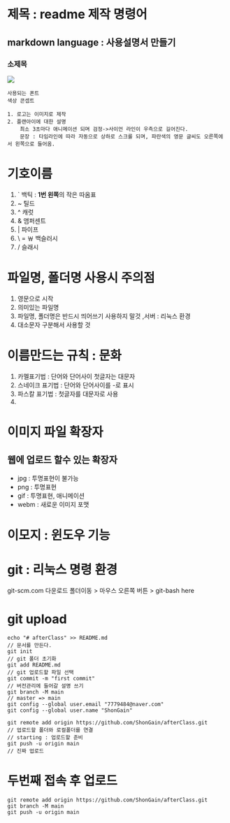# 제목 : readme 제작 명령어
## markdown language : 사용설명서 만들기
### 소제목

<img src="./mainconcept/plani.png">

```
사용되는 폰트
색상 콘셉트

1. 로고는 이미지로 제작
2. 플랜아이에 대한 설명
    최소 3초마다 애니메이션 되며 검정->사이언 라인이 우측으로 길어진다.
    문장 : 타임라인에 따라 자동으로 상하로 스크롤 되며, 파란색의 영문 글씨도 오른쪽에서 왼쪽으로 들어옴.   
```


# 기호이름

1. ` 백틱 : **1번 왼쪽**의 작은 따옴표
1. ~ 틸드 
1. ^ 캐럿
1. & 앰퍼센트
1. | 파이프
1. \ = ￦ 백슬러시
1. / 슬래시

# 파일명, 폴더명 사용시 주의점
1. 영문으로 시작
1. 의미있는 파일명
1. 파일명, 폴더명은 반드시 띄어쓰기 사용하지 말것
,서버 : 리눅스 환경 
1. 대소문자 구분해서 사용할 것

# 이름만드는 규칙 : 문화
1. 카멜표기법 : 단어와 단어사이 첫글자는 대문자
1. 스네이크 표기법 : 단어와 단어사이를 -로 표시
1. 파스칼 표기법 : 첫글자를 대문자로 사용
1. 

# 이미지 파일 확장자
## 웹에 업로드 할수 있는 확장자
- jpg : 투명표현이 불가능
- png : 투명표현
- gif : 투명표현, 애니메이션
- webm : 새로운 이미지 포맷 


# 이모지 : 윈도우 기능


# git : 리눅스 명령 환경
git-scm.com 다운로드
폴더이동 > 마우스 오른쪽 버튼 > git-bash here

# git upload
```
echo "# afterClass" >> README.md
// 문서를 만든다.
git init
// git 폴더 초기화
git add README.md
// git 업로드할 파일 선택
git commit -m "first commit"
// 버전관리에 들어갈 설명 쓰기 
git branch -M main
// master => main
git config --global user.email "7779484@naver.com"
git config --global user.name "ShonGain"

git remote add origin https://github.com/ShonGain/afterClass.git
// 업로드할 폴더와 로컬폴더를 연결
// starting : 업로드할 준비
git push -u origin main
// 진짜 업로드
```

# 두번째 접속 후 업로드
```
git remote add origin https://github.com/ShonGain/afterClass.git
git branch -M main
git push -u origin main
```
